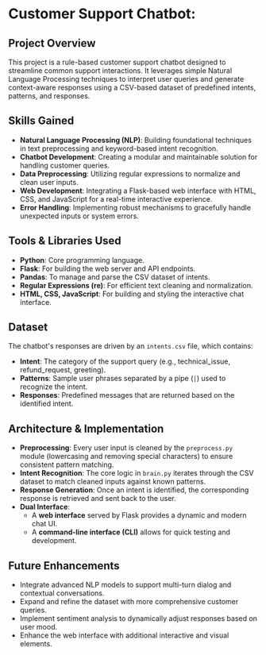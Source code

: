 # Customer Support Chatbot:

## Project Overview
This project is a rule-based customer support chatbot designed to streamline common support interactions. It leverages simple Natural Language Processing techniques to interpret user queries and generate context-aware responses using a CSV-based dataset of predefined intents, patterns, and responses.

## Skills Gained
- **Natural Language Processing (NLP)**: Building foundational techniques in text preprocessing and keyword-based intent recognition.
- **Chatbot Development**: Creating a modular and maintainable solution for handling customer queries.
- **Data Preprocessing**: Utilizing regular expressions to normalize and clean user inputs.
- **Web Development**: Integrating a Flask-based web interface with HTML, CSS, and JavaScript for a real-time interactive experience.
- **Error Handling**: Implementing robust mechanisms to gracefully handle unexpected inputs or system errors.

## Tools & Libraries Used
- **Python**: Core programming language.
- **Flask**: For building the web server and API endpoints.
- **Pandas**: To manage and parse the CSV dataset of intents.
- **Regular Expressions (re)**: For efficient text cleaning and normalization.
- **HTML, CSS, JavaScript**: For building and styling the interactive chat interface.

## Dataset
The chatbot's responses are driven by an `intents.csv` file, which contains:
- **Intent**: The category of the support query (e.g., technical_issue, refund_request, greeting).
- **Patterns**: Sample user phrases separated by a pipe (`|`) used to recognize the intent.
- **Responses**: Predefined messages that are returned based on the identified intent.

## Architecture & Implementation
- **Preprocessing**: Every user input is cleaned by the `preprocess.py` module (lowercasing and removing special characters) to ensure consistent pattern matching.
- **Intent Recognition**: The core logic in `brain.py` iterates through the CSV dataset to match cleaned inputs against known patterns.
- **Response Generation**: Once an intent is identified, the corresponding response is retrieved and sent back to the user.
- **Dual Interface**:  
  - A **web interface** served by Flask provides a dynamic and modern chat UI.
  - A **command-line interface (CLI)** allows for quick testing and development.

## Future Enhancements
- Integrate advanced NLP models to support multi-turn dialog and contextual conversations.
- Expand and refine the dataset with more comprehensive customer queries.
- Implement sentiment analysis to dynamically adjust responses based on user mood.
- Enhance the web interface with additional interactive and visual elements.

